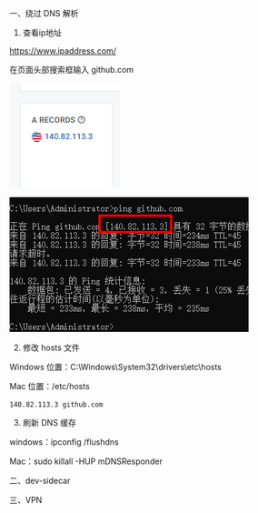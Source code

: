 一、绕过 DNS 解析

1. 查看ip地址

https://www.ipaddress.com/

在页面头部搜索框输入 github.com

![alt text](image-1.png)

![alt text](image-2.png)

2. 修改 hosts 文件

Windows 位置：C:\Windows\System32\drivers\etc\hosts

Mac 位置：/etc/hosts

```
140.82.113.3 github.com
```


3. 刷新 DNS 缓存

windows：ipconfig /flushdns

Mac：sudo killall -HUP mDNSResponder​

二、dev-sidecar

三、VPN

